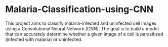 # Malaria-Classification-using-CNN
This project aims to classify malaria-infected and uninfected cell images using a Convolutional Neural Network (CNN). The goal is to build a model that can accurately determine whether a given image of a cell is parasitized (infected with malaria) or uninfected.
